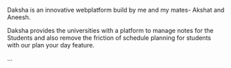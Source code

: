Daksha is an innovative webplatform build by me and my mates- Akshat and Aneesh.

Daksha provides the universities with a platform to manage notes for the Students and also remove the friction of schedule planning for students with our plan your day feature.

...
